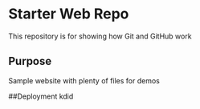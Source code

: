 # Starter Web Repo

This repository is for showing how Git and GitHub work

## Purpose

Sample website with plenty of files for demos

##Deployment
kdid